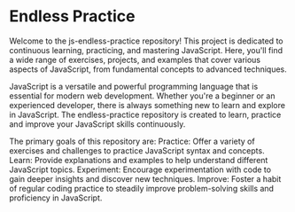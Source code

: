 # Endless Practice
Welcome to the js-endless-practice repository! This project is dedicated to continuous learning, practicing, and mastering JavaScript. Here, you'll find a wide range of exercises, projects, and examples that cover various aspects of JavaScript, from fundamental concepts to advanced techniques.

JavaScript is a versatile and powerful programming language that is essential for modern web development. Whether you're a beginner or an experienced developer, there is always something new to learn and explore in JavaScript. The endless-practice repository is created to learn, practice and improve your JavaScript skills continuously.

The primary goals of this repository are:
Practice: Offer a variety of exercises and challenges to practice JavaScript syntax and concepts.
Learn: Provide explanations and examples to help understand different JavaScript topics.
Experiment: Encourage experimentation with code to gain deeper insights and discover new techniques.
Improve: Foster a habit of regular coding practice to steadily improve problem-solving skills and proficiency in JavaScript.


